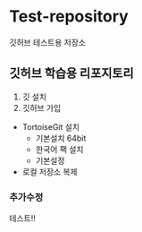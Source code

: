 # Test-repository
깃허브 테스트용 저장소

## 깃허브 학습용 리포지토리
1. 깃 설치
2. 깃허브 가입
- TortoiseGit 설치
  - 기본설치 64bit
  - 한국어 팩 설치
  - 기본설정
- 로컬 저장소 복제

### 추가수정
테스트!!
